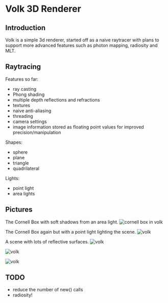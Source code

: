 Volk 3D Renderer
==============

Introduction
-----------

Volk is a simple 3d renderer, started off as a naive raytracer with plans to support more advanced features such as photon mapping, radiosity and MLT.

Raytracing
----------

Features so far:

* ray casting
* Phong shading
* multiple depth reflections and refractions
* textures
* naive anti-aliasing
* threading
* camera settings
* image information stored as floating point values for improved precision/manipulation

Shapes:

* sphere
* plane
* triangle
* quadrilateral

Lights:

* point light
* area lights


Pictures
-----------
The Cornell Box with soft shadows from an area light.
![cornell box in volk](https://github.com/pjpe/volk-renderer/raw/master/dev%20pics/version%200.3/softshadows.jpg "The Cornell box in volk without GI or radiosity")

The Cornell Box again but with a point light lighting the scene.
![volk](https://github.com/pjpe/volk-renderer/raw/master/dev%20pics/version%200.3/cornellbasic.jpg "The Cornell box in Volk, no global illumination or radiosity")



A scene with lots of reflective surfaces.
![volk](https://github.com/pjpe/volk-renderer/raw/master/dev%20pics/version%200.3/deepreflections.jpg "Deep Reflections")


![volk](https://github.com/pjpe/volk-renderer/raw/master/dev%20pics/version%200.3/messing%20with%20fov/testspheretexture2.jpg "Basic scene with textures")

![volk](https://github.com/pjpe/volk-renderer/raw/master/dev%20pics/version%200.3/test3.jpg "different lighting values")


TODO
----------

* reduce the number of new() calls
* radiosity!
